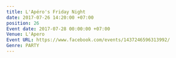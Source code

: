 ```yaml
---
title: L'Apéro's Friday Night
date: 2017-07-26 14:20:00 +07:00
position: 26
Event date: 2017-07-28 00:00:00 +07:00
Venue: L'Apero
Event URL: https://www.facebook.com/events/1437246596313992/
Genre: PARTY
---
```


